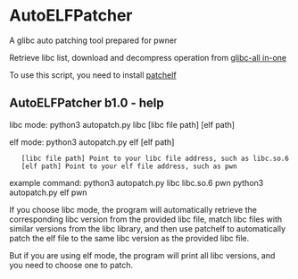 # AutoELFPatcher
A glibc auto patching tool prepared for pwner

Retrieve libc list, download and decompress operation from [glibc-all in-one](https://github.com/matrix1001/glibc-all-in-one)

To use this script, you need to install [patchelf](https://github.com/NixOS/patchelf)


## AutoELFPatcher b1.0 - help

libc mode:
python3 autopatch.py libc [libc file path] [elf path]

elf mode:
python3 autopatch.py elf [elf path]

       [libc file path] Point to your libc file address, such as libc.so.6
       [elf path] Point to your elf file address, such as pwn

example command:
       python3 autopatch.py libc libc.so.6 pwn
       python3 autopatch.py elf pwn

If you choose libc mode, the program will automatically retrieve the corresponding libc version from the
provided libc file, match libc files with similar versions from the libc library, and then use patchelf
to automatically patch the elf file to the same libc version as the provided libc file.

But if you are using elf mode, the program will print all libc versions, and you need to choose one to 
patch.                                                                                                   